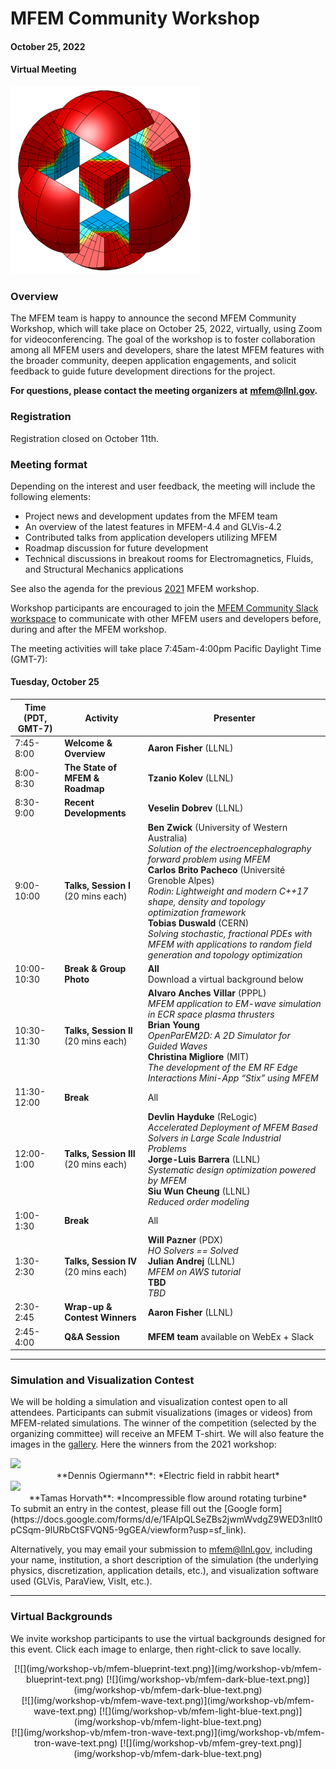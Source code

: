 # MFEM Community Workshop
#### October 25, 2022
#### Virtual Meeting

![MFEM Logo](img/logo-300.png)

### Overview

The MFEM team is happy to announce the second MFEM Community Workshop, which will
take place on October 25, 2022, virtually, using Zoom for videoconferencing.
The goal of the workshop is to foster collaboration among all MFEM users and
developers, share the latest MFEM features with the broader community, deepen
application engagements, and solicit feedback to guide future development
directions for the project.

**For questions, please contact the meeting organizers at**
**[mfem@llnl.gov](mailto:mfem@llnl.gov).**

### Registration

Registration closed on October 11th.

### Meeting format

Depending on the interest and user feedback, the meeting will include the following elements:

- Project news and development updates from the MFEM team
- An overview of the latest features in MFEM-4.4 and GLVis-4.2
- Contributed talks from application developers utilizing MFEM
- Roadmap discussion for future development
- Technical discussions in breakout rooms for Electromagnetics, Fluids, and
  Structural Mechanics applications

See also the agenda for the previous [2021](../workshop21) MFEM workshop.

Workshop participants are encouraged to join the
[MFEM Community Slack workspace](https://join.slack.com/t/mfemworkshop/shared_invite/zt-1eaok7edx-XcxRND6bw3c3GGH7vjZNuA)
to communicate with other MFEM users and developers before, during and after the
MFEM workshop.

The meeting activities will take place 7:45am-4:00pm Pacific Daylight Time (GMT-7):

#### Tuesday, October 25

| Time (PDT, GMT-7) | Activity | Presenter |
|---|---|---|
| 7:45-8:00 | **Welcome & Overview** | **Aaron Fisher** (LLNL) |
| 8:00-8:30 | **The State of MFEM & Roadmap** | **Tzanio Kolev** (LLNL) |
| 8:30-9:00 | **Recent Developments** | **Veselin Dobrev** (LLNL) |
| 9:00-10:00 | **Talks, Session I**<br>(20 mins each) | **Ben Zwick** (University of Western Australia)<br> *Solution of the electroencephalography forward problem using MFEM*<br>**Carlos Brito Pacheco** (Université Grenoble Alpes)<br> *Rodin: Lightweight and modern C++17 shape, density and topology<br>  optimization framework*<br>**Tobias Duswald** (CERN)<br> *Solving stochastic, fractional PDEs with MFEM with applications to random field generation and topology optimization* |
| 10:00-10:30 | **Break & Group Photo**| **All**<br>Download a virtual background below |
| 10:30-11:30 | **Talks, Session II**<br>(20 mins each) | **Alvaro Anches Villar** (PPPL)<br> *MFEM application to EM-wave simulation in ECR space plasma thrusters*<br>**Brian Young**<br> *OpenParEM2D: A 2D Simulator for Guided Waves*<br>**Christina Migliore** (MIT)<br> *The development of the EM RF Edge Interactions Mini-App “Stix” using MFEM*
| 11:30-12:00 | **Break** | All |
| 12:00-1:00 |  **Talks, Session III**<br>(20 mins each) | **Devlin Hayduke** (ReLogic)<br> *Accelerated Deployment of MFEM Based Solvers in Large Scale Industrial Problems*<br>**Jorge-Luis Barrera** (LLNL)<br> *Systematic design optimization powered by MFEM*<br>**Siu Wun Cheung** (LLNL)<br> *Reduced order modeling*
| 1:00-1:30 | **Break** | All |
| 1:30-2:30 | **Talks, Session IV**<br>(20 mins each) | **Will Pazner** (PDX)<br> *HO Solvers == Solved*<br> **Julian Andrej** (LLNL)<br> *MFEM on AWS tutorial*<br> **TBD**<br> *TBD*|
| 2:30-2:45 | **Wrap-up & Contest Winners** | **Aaron Fisher** (LLNL) |
| 2:45-4:00 | **Q&A Session** | **MFEM team** available on WebEx + Slack|

---

### Simulation and Visualization Contest

We will be holding a simulation and visualization contest open to all attendees.
Participants can submit visualizations (images or videos) from MFEM-related
simulations. The winner of the competition (selected by the organizing
committee) will receive an MFEM T-shirt. We will also feature the images in the
[gallery](gallery.md). Here the winners from the 2021 workshop:

<div class="col-md-6" markdown="1">
<a href="https://mfem.org/img/gallery/workshop21/rabbit-biventricular-e_field-ogiermann.png"><img src="https://mfem.org/img/gallery/workshop21/rabbit-biventricular-e_field-ogiermann_small.png" width="250"></a>
<center>
**Dennis Ogiermann**: *Electric field in rabbit heart*
</center>
</div>

<div class="col-md-6" markdown="1">
<a href="https://mfem.org/img/gallery/workshop21/turbine.mp4"><img src="https://mfem.org/img/gallery/workshop21/turbine_small.png" width="320"></a>
<center>
**Tamas Horvath**: *Incompressible flow around rotating turbine*
</center>
</div>

<div class="col-md-12" markdown="1" style="padding-left:0;">
To submit an entry in the contest, please fill out the
[Google form](https://docs.google.com/forms/d/e/1FAIpQLSeZBs2jwmWvdgZ9WED3nIlt0pCSqm-9lURbCtSFVQN5-9gGEA/viewform?usp=sf_link).

Alternatively, you may email your submission to
[mfem@llnl.gov](mailto:mfem@llnl.gov), including your name, institution, a short
description of the simulation (the underlying physics, discretization,
application details, etc.), and visualization software used (GLVis, ParaView,
VisIt, etc.).

---

### Virtual Backgrounds

We invite workshop participants to use the virtual backgrounds designed for this event.
Click each image to enlarge, then right-click to save locally.
</div>

<center>

<div class="col-md-4"  markdown="1">
[![](img/workshop-vb/mfem-blueprint-text.png)](img/workshop-vb/mfem-blueprint-text.png)
[![](img/workshop-vb/mfem-dark-blue-text.png)](img/workshop-vb/mfem-dark-blue-text.png)
</div>

<div class="col-md-4"  markdown="1">
[![](img/workshop-vb/mfem-wave-text.png)](img/workshop-vb/mfem-wave-text.png)
[![](img/workshop-vb/mfem-light-blue-text.png)](img/workshop-vb/mfem-light-blue-text.png)
</div>

<div class="col-md-4"  markdown="1">
[![](img/workshop-vb/mfem-tron-wave-text.png)](img/workshop-vb/mfem-tron-wave-text.png)
[![](img/workshop-vb/mfem-grey-text.png)](img/workshop-vb/mfem-dark-blue-text.png)
</div>

</center>

